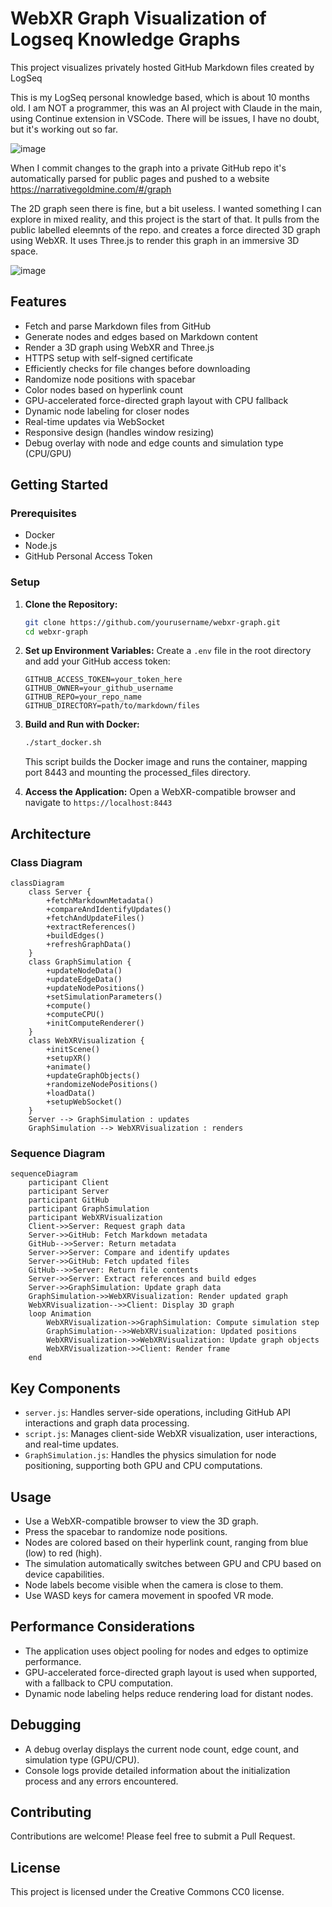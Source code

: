# WebXR Graph Visualization of Logseq Knowledge Graphs

This project visualizes privately hosted GitHub Markdown files created by LogSeq

This is my LogSeq personal knowledge based, which is about 10 months old. I am NOT a programmer, this was an AI project with Claude in the main, using Continue extension in VSCode. There will be issues, I have no doubt, but it's working out so far.

![image](https://github.com/user-attachments/assets/ba7c3204-89b5-4a1c-826c-e21f15cbbe7c)

When I commit changes to the graph into a private GitHub repo it's automatically parsed for public pages and pushed to a website
https://narrativegoldmine.com/#/graph

The 2D graph seen there is fine, but a bit useless. I wanted something I can explore in mixed reality, and this project is the start of that. It pulls from the public labelled eleemnts of the repo. and creates a force directed 3D graph using WebXR. It uses Three.js to render this graph in an immersive 3D space.

![image](https://github.com/user-attachments/assets/873809d5-d8bd-44c3-884c-ce9418e273ef)

## Features

- Fetch and parse Markdown files from GitHub
- Generate nodes and edges based on Markdown content
- Render a 3D graph using WebXR and Three.js
- HTTPS setup with self-signed certificate
- Efficiently checks for file changes before downloading
- Randomize node positions with spacebar
- Color nodes based on hyperlink count
- GPU-accelerated force-directed graph layout with CPU fallback
- Dynamic node labeling for closer nodes
- Real-time updates via WebSocket
- Responsive design (handles window resizing)
- Debug overlay with node and edge counts and simulation type (CPU/GPU)

## Getting Started

### Prerequisites

- Docker
- Node.js
- GitHub Personal Access Token

### Setup

1. **Clone the Repository:**
   ```bash
   git clone https://github.com/yourusername/webxr-graph.git
   cd webxr-graph
   ```

2. **Set up Environment Variables:** 
   Create a `.env` file in the root directory and add your GitHub access token:
   ```
   GITHUB_ACCESS_TOKEN=your_token_here
   GITHUB_OWNER=your_github_username
   GITHUB_REPO=your_repo_name
   GITHUB_DIRECTORY=path/to/markdown/files
   ```

3. **Build and Run with Docker:**
   ```bash
   ./start_docker.sh
   ```
   This script builds the Docker image and runs the container, mapping port 8443 and mounting the processed_files directory.

4. **Access the Application:** 
   Open a WebXR-compatible browser and navigate to `https://localhost:8443`

## Architecture

### Class Diagram

```mermaid
classDiagram
    class Server {
        +fetchMarkdownMetadata()
        +compareAndIdentifyUpdates()
        +fetchAndUpdateFiles()
        +extractReferences()
        +buildEdges()
        +refreshGraphData()
    }
    class GraphSimulation {
        +updateNodeData()
        +updateEdgeData()
        +updateNodePositions()
        +setSimulationParameters()
        +compute()
        +computeCPU()
        +initComputeRenderer()
    }
    class WebXRVisualization {
        +initScene()
        +setupXR()
        +animate()
        +updateGraphObjects()
        +randomizeNodePositions()
        +loadData()
        +setupWebSocket()
    }
    Server --> GraphSimulation : updates
    GraphSimulation --> WebXRVisualization : renders
```

### Sequence Diagram

```mermaid
sequenceDiagram
    participant Client
    participant Server
    participant GitHub
    participant GraphSimulation
    participant WebXRVisualization
    Client->>Server: Request graph data
    Server->>GitHub: Fetch Markdown metadata
    GitHub-->>Server: Return metadata
    Server->>Server: Compare and identify updates
    Server->>GitHub: Fetch updated files
    GitHub-->>Server: Return file contents
    Server->>Server: Extract references and build edges
    Server->>GraphSimulation: Update graph data
    GraphSimulation->>WebXRVisualization: Render updated graph
    WebXRVisualization-->>Client: Display 3D graph
    loop Animation
        WebXRVisualization->>GraphSimulation: Compute simulation step
        GraphSimulation-->>WebXRVisualization: Updated positions
        WebXRVisualization->>WebXRVisualization: Update graph objects
        WebXRVisualization->>Client: Render frame
    end
```

## Key Components

- `server.js`: Handles server-side operations, including GitHub API interactions and graph data processing.
- `script.js`: Manages client-side WebXR visualization, user interactions, and real-time updates.
- `GraphSimulation.js`: Handles the physics simulation for node positioning, supporting both GPU and CPU computations.

## Usage

- Use a WebXR-compatible browser to view the 3D graph.
- Press the spacebar to randomize node positions.
- Nodes are colored based on their hyperlink count, ranging from blue (low) to red (high).
- The simulation automatically switches between GPU and CPU based on device capabilities.
- Node labels become visible when the camera is close to them.
- Use WASD keys for camera movement in spoofed VR mode.

## Performance Considerations

- The application uses object pooling for nodes and edges to optimize performance.
- GPU-accelerated force-directed graph layout is used when supported, with a fallback to CPU computation.
- Dynamic node labeling helps reduce rendering load for distant nodes.

## Debugging

- A debug overlay displays the current node count, edge count, and simulation type (GPU/CPU).
- Console logs provide detailed information about the initialization process and any errors encountered.

## Contributing

Contributions are welcome! Please feel free to submit a Pull Request.

## License

This project is licensed under the Creative Commons CC0 license.
